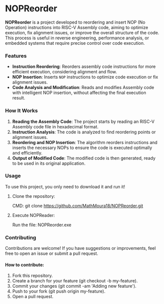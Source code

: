 # NOPReorder

**NOPReorder** is a project developed to reordering and insert NOP (No Operation) instructions into RISC-V Assembly code, aiming to optimize execution, fix alignment issues, or improve the overall structure of the code. This process is useful in reverse engineering, performance analysis, or embedded systems that require precise control over code execution.

### Features

- **Instruction Reordering**: Reorders assembly code instructions for more efficient execution, considering alignment and flow.
- **NOP Insertion**: Inserts `NOP` instructions to optimize code execution or fix alignment issues.
- **Code Analysis and Modification**: Reads and modifies Assembly code with intelligent NOP insertion, without affecting the final execution result.

### How It Works

1. **Reading the Assembly Code**: The project starts by reading an RISC-V Assembly code file in hexadecimal format.
2. **Instruction Analysis**: The code is analyzed to find reordering points or alignment issues.
3. **Reordering and NOP Insertion**: The algorithm reorders instructions and inserts the necessary NOPs to ensure the code is executed optimally and efficiently.
4. **Output of Modified Code**: The modified code is then generated, ready to be used in its original application.

### Usage

To use this project, you only need to download it and run it!
1. Clone the repository:

   CMD: git clone https://github.com/MathMoura18/NOPReorder.git

2. Execute NOPReader:
   
   Run the file: NOPReorder.exe

### Contributing

Contributions are welcome! If you have suggestions or improvements, feel free to open an issue or submit a pull request.

#### How to contribute:

1. Fork this repository.
2. Create a branch for your feature (git checkout -b my-feature).
3. Commit your changes (git commit -am 'Adding new feature').
4. Push to your fork (git push origin my-feature).
5. Open a pull request.
